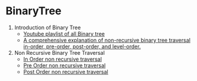 <!-- TABLE OF CONTENTS -->
# BinaryTree
<ol>
<li>
  Introduction of Binary Tree
  <ul>
    <li> <a href="https://www.youtube.com/playlist?list=PLT3Dtn316L-cs0lbAryLZZTP15cvmOWCk" target="_blank"> Youtube playlist of all Binary tree </a></li>
    <li><a href="https://youtu.be/kNjRuBZPtaE" target="_blank">A comprehensive explanation of non-recursive binary tree traversal in-order, pre-order, post-order, and level-order.</a>
    </li>
  </ul>
</li>

<li>
  Non Recursive Binary Tree Traversal
  <ul>
    <li><a href="https://youtu.be/w0qwBRKNF20">In Order non recursive traversal</a></li>
    <li><a href="https://www.youtube.com/watch?v=HE_ANFf1Qbo">Pre Order non recursive traversal</a></li>
    <li><a href="https://youtu.be/vWuH3V8kInc">Post Order non recursive traversal</a></li>
  </ul>
</li>
<!-- <li><a href="#usage">Usage</a></li>
<li><a href="#roadmap">Roadmap</a></li>
<li><a href="#contributing">Contributing</a></li>
<li><a href="#license">License</a></li>
<li><a href="#contact">Contact</a></li>
<li><a href="#acknowledgements">Acknowledgements</a></li>
-->
</ol>
